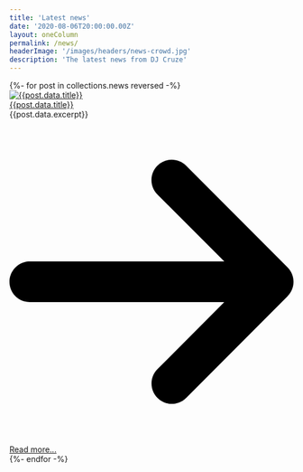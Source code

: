 ```yaml
---
title: 'Latest news'
date: '2020-08-06T20:00:00.00Z'
layout: oneColumn
permalink: /news/
headerImage: '/images/headers/news-crowd.jpg'
description: 'The latest news from DJ Cruze'
---
```


<div class="w-full">
{%- for post in collections.news reversed -%}

<article class="w-full grid grid-cols-1 md:grid-cols-6 items-start py-2 gap-x-8 gap-y-4 group">
    <div class="col-span-1 md:col-span-2">
        <a class="" href="{{post.url}}">
            <img class="shadow-md rounded-md" src="{{post.data.headerImage}}" title="{{post.data.title}}">
        </a>
    </div>
    <div class="col-span-1 md:col-span-4 {{theme.main.text}} space-y-2">
        <a class="font-bold text-2xl group-hover:underline uppercase block" href="{{post.url}}">{{post.data.title}}</a>
        <div class="font-medium text-xl">{{post.data.excerpt}}</div>
        <div class="">
            <a class="font-bold text-lg group-hover:underline uppercase" href="{{post.url}}">
                <svg xmlns="http://www.w3.org/2000/svg" viewBox="0 0 448 512" class="w-5 h-5 fill-current inline-block align-middle"><!--! Font Awesome Pro 6.2.1 by @fontawesome - https://fontawesome.com License - https://fontawesome.com/license (Commercial License) Copyright 2022 Fonticons, Inc. --><path d="M438.6 278.6c12.5-12.5 12.5-32.8 0-45.3l-160-160c-12.5-12.5-32.8-12.5-45.3 0s-12.5 32.8 0 45.3L338.8 224 32 224c-17.7 0-32 14.3-32 32s14.3 32 32 32l306.7 0L233.4 393.4c-12.5 12.5-12.5 32.8 0 45.3s32.8 12.5 45.3 0l160-160z"/></svg>
                <span class="align-middle">Read more...</span>
            </a>
        </div>
    </div>
</article>
{%- endfor -%}
</div>

